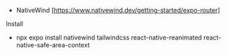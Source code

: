 
- NativeWind [https://www.nativewind.dev/getting-started/expo-router]

Install 
- npx expo install nativewind tailwindcss react-native-reanimated react-native-safe-area-context